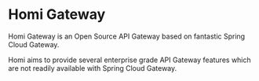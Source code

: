 # Homi Gateway

Homi Gateway is an Open Source API Gateway based on fantastic Spring Cloud Gateway.

Homi aims to provide several enterprise grade API Gateway features which are not readily available with Spring Cloud Gateway.
